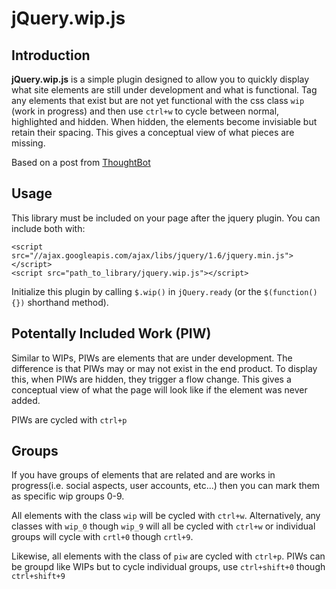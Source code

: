 # jQuery.wip.js

## Introduction

**jQuery.wip.js** is a simple plugin designed to allow you to quickly
display what site elements are still under development and what is
functional. Tag any elements that exist but are not yet functional with
the css class `wip` (work in progress) and then use `ctrl+w` to cycle between normal,
highlighted and hidden. When hidden, the elements become invisiable but
retain their spacing. This gives a conceptual view of what pieces are
missing.

Based on a post from [ThoughtBot](http://robots.thoughtbot.com/post/8734502366/wip-it-wip-it-good#disqus_thread)

## Usage

This library must be included on your page after the jquery plugin. You can include both with:

	<script src="//ajax.googleapis.com/ajax/libs/jquery/1.6/jquery.min.js"></script>
	<script src="path_to_library/jquery.wip.js"></script>

Initialize this plugin by calling `$.wip()` in `jQuery.ready` (or the `$(function(){})` shorthand method).

## Potentally Included Work (PIW)

Similar to WIPs, PIWs are elements that are under development. The
difference is that PIWs may or may not exist in the end product. To
display this, when PIWs are hidden, they trigger a flow change. This gives a
conceptual view of what the page will look like if the element was never
added.

PIWs are cycled with `ctrl+p`

## Groups

If you have groups of elements that are related and are works in
progress(i.e. social aspects, user accounts, etc...) then you can mark
them as specific wip groups 0-9. 

All elements with the class `wip` will be cycled with `ctrl+w`.
Alternatively, any classes with `wip_0` though `wip_9` will all be cycled with
`ctrl+w` or individual groups will cycle with `crtl+0` though `crtl+9`.

Likewise, all elements with the class of `piw` are cycled with `ctrl+p`.
PIWs can be groupd like WIPs but to cycle individual groups, use
`ctrl+shift+0` though `ctrl+shift+9`
